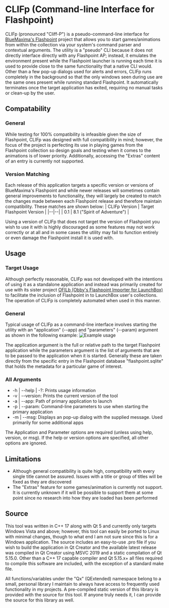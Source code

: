 # CLIFp (Command-line Interface for Flashpoint)
CLIFp (pronounced "Cliff-P") is a pseudo-command-line interface for [BlueMaxima's Flashpoint](https://bluemaxima.org/flashpoint/) project that allows you to start games/animations from within the collection via your system's command parser and contextual arguments. The utility is a "pseudo" CLI because it does not directly interface directly with any Flashpoint AP; instead, it emulates the environment 
present while the Flashpoint launcher is running each time it is used to provide close to the same functionality that a native CLI would. Other than a few pop-up dialogs used for alerts and errors, CLIFp runs completely in the background so that the only windows seen during use are the same ones present while running standard Flashpoint. It automatically terminates once the target application has exited, requiring no manual tasks or clean-up by the user. 

## Compatability
### General
While testing for 100% compatibility is infeasible given the size of Flashpoint, CLIFp was designed with full compatibility in mind; however, the focus of the project is perfecting its use in playing games from the Flashpoint collection so design goals and testing when it comes to the animations is of lower priority. Additionally, accessing the "Extras" content of an entry is currently not supported.

### Version Matching
Each release of this application targets a specific version or versions of BlueMaxima's Flashpoint and while newer releases will sometimes contain general improvements to functionality, they will largely be created to match the changes made between each Flashpoint release and therefore maintain compatibility. These matches are shown below:
| CLIFp Version | Target Flashpoint Version |
|--|--|
| 0.1 | 8.1 ("Spirit of Adventure") |


Using a version of CLIFp that does not target the version of Flashpoint you wish to use it with is highly discouraged as some features may not work correctly or at all and in some cases the utility may fail to function entirely or even damage the Flashpoint install it is used with.

## Usage
### Target Usage
Although perfectly reasonable, CLIFp was not developed with the intentions of using it as a standalone application and instead was primarily created for use with its sister project [OFILb (Obby's Flashpoint Importer for LaunchBox)](https://github.com/oblivioncth/OFILb) to facilitate the inclusion of Flashpoint in to LaunchBox user's collections. The operation of CLIFp is completely automated when used in this manner.

### General
Typical usage of CLIFp as a command-line interface involves starting the utility with an "application" (--app) and "parameters" (--param) argument as shown in the following example: 
![Example usage](https://i.imgur.com/VawCM5Q.png)

The application argument is the full or relative path to the target Flashpoint application while the parameters argument is the list of arguments that are to be passed to the application when it is started. Generally these are taken directly from the specific entry in the Flashpoint database "flashpoint.sqlite" that holds the metadata for a particular game of interest.

### All Arguments

 - -h | --help | -?: Prints usage information
 -  -v | --version: Prints the current version of the tool
 -  -a | --app: Path of primary application to launch
 -  -p | --param: Command-line parameters to use when starting the primary application
 -  -m | --msg: Displays an pop-up dialog with the supplied message. Used primarily for some additional apps

The Application and Parameter options are required (unless using help, version, or msg). If the help or version options are specified, all other options are ignored.

## Limitations

 - Although general compatibility is quite high, compatibility with every single title cannot be assured. Issues with a title or group of titles will be fixed as they are discovered
 - The "Extras" feature for some games/animation is currently not support. It is currently unknown if it will be possible to support them at some point since no research into how they are loaded has been performed

## Source
This tool was written in C++ 17 along with Qt 5 and currently only targets Windows Vista and above; however, this tool can easily be ported to Linux with minimal changes, though to what end I am not sure since this is for a Windows application. The source includes an easy-to-use .pro file if you wish to build the application in Qt Creator and the available latest release was compiled in Qt Creator using MSVC 2019 and a static compilation of Qt 5.15.0. Other than a C++ 17 capable compiler and Qt 5.15.x+ all files required to compile this software are included, with the exception of a standard make file.

All functions/variables under the "Qx" (QExtended) namespace belong to a small, personal library I maintain to always have access to frequently used functionality in my projects. A pre-compiled static version of this library is provided with the source for this tool. If anyone truly needs it, I can provide the source for this library as well.

